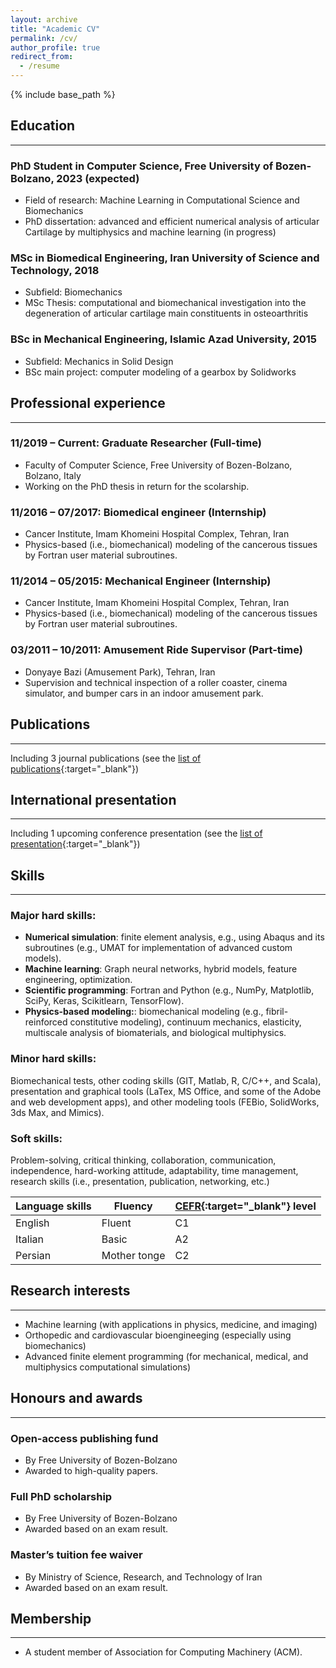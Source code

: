 ```yaml
---
layout: archive
title: "Academic CV"
permalink: /cv/
author_profile: true
redirect_from:
  - /resume
---
```


{% include base_path %}

## Education
----------
### PhD Student in Computer Science, Free University of Bozen-Bolzano, 2023 (expected)
* Field of research: Machine Learning in Computational Science and Biomechanics
* PhD dissertation: advanced and efficient numerical analysis of articular Cartilage by multiphysics and machine learning (in progress)

### MSc in Biomedical Engineering, Iran University of Science and Technology, 2018
* Subfield: Biomechanics
* MSc Thesis: computational and biomechanical investigation into the degeneration of articular cartilage main constituents in osteoarthritis

### BSc in Mechanical Engineering, Islamic Azad University, 2015
* Subfield: Mechanics in Solid Design
* BSc main project: computer modeling of a gearbox by Solidworks

## Professional experience
----------
### 11/2019 – Current: Graduate Researcher (Full-time)
* Faculty of Computer Science, Free University of Bozen-Bolzano, Bolzano, Italy
* Working on the PhD thesis in return for the scolarship.

### 11/2016 – 07/2017: Biomedical engineer (Internship)
* Cancer Institute, Imam Khomeini Hospital Complex, Tehran, Iran
* Physics-based (i.e., biomechanical) modeling of the cancerous tissues by Fortran user material subroutines.

### 11/2014 – 05/2015: Mechanical Engineer (Internship)
* Cancer Institute, Imam Khomeini Hospital Complex, Tehran, Iran
* Physics-based (i.e., biomechanical) modeling of the cancerous tissues by Fortran user material subroutines.

### 03/2011 – 10/2011: Amusement Ride Supervisor (Part-time)
* Donyaye Bazi (Amusement Park), Tehran, Iran
* Supervision and technical inspection of a roller coaster, cinema simulator, and bumper cars in an indoor amusement park.

## Publications
----------
Including 3 journal publications (see the [list of publications](https://shayansss.github.io/publications/){:target="_blank"})
  
## International presentation
----------
Including 1 upcoming conference presentation (see the [list of presentation](https://shayansss.github.io/presentations/){:target="_blank"})

## Skills
----------
### Major hard skills:
* **Numerical simulation**: finite element analysis, e.g., using Abaqus and its subroutines (e.g., UMAT for implementation of advanced custom models).
* **Machine learning**: Graph neural networks, hybrid models, feature engineering, optimization.
* **Scientific programming**: Fortran and Python (e.g., NumPy, Matplotlib, SciPy, Keras, Scikitlearn, TensorFlow).
* **Physics-based modeling:**: biomechanical modeling (e.g., fibril-reinforced constitutive modeling), continuum mechanics, elasticity, multiscale analysis of biomaterials, and biological multiphysics.

### Minor hard skills:
Biomechanical tests, other coding skills (GIT, Matlab, R, C/C++, and Scala), presentation and graphical tools (LaTex, MS Office, and some of the Adobe and web development apps), and other modeling tools (FEBio, SolidWorks, 3ds Max, and Mimics).

### Soft skills:
Problem-solving, critical thinking, collaboration, communication, independence, hard-working attitude, adaptability, time management, research skills (i.e., presentation, publication, networking, etc.)

| Language  skills      | Fluency   |   [CEFR](https://www.cambridgeenglish.org/exams-and-tests/cefr/){:target="_blank"} level     |
| --------         | ------ | ------ |
|English    | Fluent   |  C1  |
| Italian   | Basic   | A2  |
| Persian     | Mother tonge   | C2  |


## Research interests
----------
* Machine learning (with applications in physics, medicine, and imaging)
* Orthopedic and cardiovascular bioengineeging (especially using biomechanics)
* Advanced finite element programming (for mechanical, medical, and multiphysics computational simulations)





## Honours and awards
----------
### Open-access publishing fund
* By Free University of Bozen-Bolzano
* Awarded to high-quality papers.

### Full PhD scholarship
* By Free University of Bozen-Bolzano
* Awarded based on an exam result.

### Master’s tuition fee waiver
* By Ministry of Science, Research, and Technology of Iran
* Awarded based on an exam result.
  
## Membership
---------
* A student member of Association for Computing Machinery (ACM).

